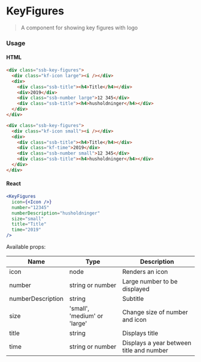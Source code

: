 KeyFigures
========

> A component for showing key figures with logo

### Usage

#### HTML

```html
<div class="ssb-key-figures">
  <div class="kf-icon large"><i /></div>
  <div>
    <div class="ssb-title"><h4>Title</h4></div>
    <div>2019</div>
    <div class="ssb-number large">12 345</div>
    <div class="ssb-title"><h4>husholdninger</h4></div>
  </div>
</div>

<div class="ssb-key-figures">
  <div class="kf-icon small"><i /></div>
  <div>
    <div class="ssb-title"><h4>Title</h4></div>
    <div class="kf-time">2019</div>
    <div class="ssb-number small">12 345</div>
    <div class="ssb-title"><h4>husholdninger</h4></div>
  </div>
</div>
```

#### React

```jsx harmony
<KeyFigures
  icon={<Icon />}
  number="12345"
  numberDescription="husholdninger"
  size="small"
  title="Title"
  time="2019"
/>
```

Available props:

| Name       | Type           | Description  |
| ---------- | ------------- | ----- |
| icon | node | Renders an icon |
| number | string or number | Large number to be displayed |
| numberDescription | string | Subtitle |
| size | 'small', 'medium' or 'large' | Change size of number and icon |
| title | string | Displays title |
| time | string or number | Displays a year between title and number |
